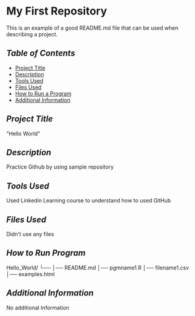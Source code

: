 # **My First Repository**
This is an example of a good README.md file that can be used when describing a project.

## _Table of Contents_

- [Project Title](#project-title)
- [Description](#description)
- [Tools Used](#tools-used)
- [Files Used](#files-used)
- [How to Run a Program](#how-to-run-program)
- [Additional Information](#additional-information)

## _Project Title_

"Hello World"

## _Description_

Practice Github by using sample repository

## _Tools Used_

Used Linkedin Learning course to understand how to used GitHub

## _Files Used_

Didn't use any files 

## _How to Run Program_

Hello_World/
└── 
    │── README.md
    │── pgmname1.R
    │── filename1.csv
    │── examples.html
   

## _Additional Information_

No additional Information

